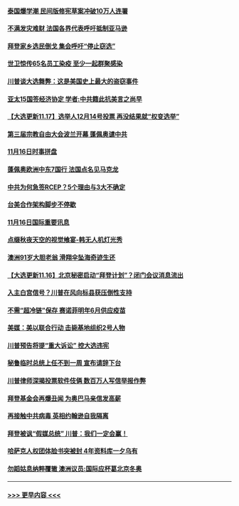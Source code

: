 #### [泰国爆学潮  民间版修宪草案冲破10万人连署](../pages/prog202/a102988890.md?t=11171251) 
#### [不满发灾难财 法国各界代表呼吁抵制亚马逊](../pages/prog202/a102988839.md?t=11171251) 
#### [拜登家乡选民倒戈 集会呼吁“停止窃选”](../pages/prog202/a102988844.md?t=11171251) 
#### [世卫惊传65名员工染疫 至少一起群聚感染](../pages/prog202/a102988795.md?t=11171251) 
#### [川普谈大选舞弊：这是美国史上最大的盗窃事件](../pages/prog202/a102988775.md?t=11171251) 
#### [亚太15国签经济协定 学者:中共籍此抗美言之尚早](../pages/prog202/a102988618.md?t=11171251) 
#### [【大选更新11.17】选举人12月14号投票 再没结果就“权变选举”](../pages/prog202/a102988684.md?t=11171251) 
#### [第三届宗教自由大会波兰开幕  蓬佩奥谴中共](../pages/prog202/a102988620.md?t=11171251) 
#### [11月16日时事拼盘](../pages/prog202/a102988629.md?t=11171251) 
#### [蓬佩奥欧洲中东7国行 法国点名见马克龙](../pages/prog202/a102988606.md?t=11171251) 
#### [中共为何急签RCEP？5个理由与3大不确定](../pages/prog202/a102988476.md?t=11171251) 
#### [台美合作架构脚步不停歇](../pages/prog202/a102988217.md?t=11171251) 
#### [11月16日国际重要讯息](../pages/prog202/a102988227.md?t=11171251) 
#### [点缀秋夜天空的视觉飨宴-韩无人机灯光秀](../pages/prog202/a102988210.md?t=11171251) 
#### [澳洲91岁大胆老翁 滑翔伞坠海奇迹生还](../pages/prog202/a102988084.md?t=11171251) 
#### [【大选更新11.16】北京秘密启动“拜登计划”？闭门会议消息流出](../pages/prog202/a102987861.md?t=11171251) 
#### [入主白宫信号？川普在风向标县获压倒性支持](../pages/prog202/a102988145.md?t=11171251) 
#### [不需“超冷链”保存 赛诺菲明年6月供应疫苗](../pages/prog202/a102988010.md?t=11171251) 
#### [美媒：美以联合行动 击毙基地组织2号人物](../pages/prog202/a102988023.md?t=11171251) 
#### [川普预告将提“重大诉讼” 控大选违宪](../pages/prog202/a102987995.md?t=11171251) 
#### [秘鲁临时总统上任不到一周 宣布请辞下台](../pages/prog202/a102987975.md?t=11171251) 
#### [川普律师深揭投票软件伎俩 数百万人写信举报作弊](../pages/prog202/a102987965.md?t=11171251) 
#### [拜登基金会再爆丑闻 为奥巴马亲信发高薪](../pages/prog202/a102987959.md?t=11171251) 
#### [再接触中共病毒 英相约翰逊自我隔离](../pages/prog202/a102987952.md?t=11171251) 
#### [拜登被讽“假媒总统” 川普：我们一定会赢！](../pages/prog202/a102987939.md?t=11171251) 
#### [哈萨克人权团体脸书突被封 4年资料库一夕乌有](../pages/prog202/a102987941.md?t=11171251) 
#### [勿蹈姑息纳粹覆辙 澳洲议员:国际应杯葛北京冬奥](../pages/prog202/a102987922.md?t=11171251) 

----
#### [ >>> 更早内容 <<< ](../indexes/prog202-earlier.md)
